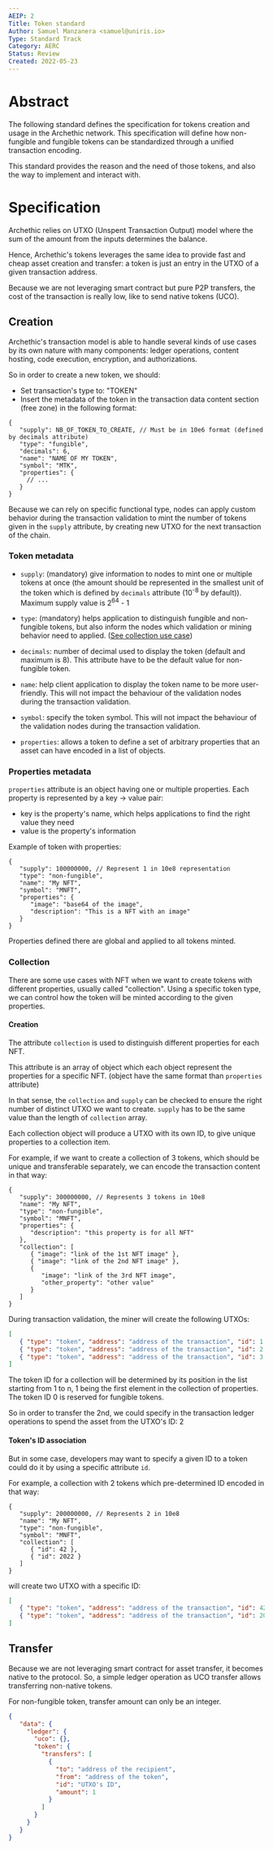 ```yaml
---
AEIP: 2
Title: Token standard
Author: Samuel Manzanera <samuel@uniris.io>
Type: Standard Track
Category: AERC
Status: Review
Created: 2022-05-23
---
```


# Abstract

The following standard defines the specification for tokens creation and usage in the Archethic network. 
This specification will define how non-fungible and fungible tokens can be standardized through a unified transaction encoding.

This standard provides the reason and the need of those tokens, and also the way to implement and interact with.

# Specification

Archethic relies on UTXO (Unspent Transaction Output) model where the sum of the amount from the inputs determines the balance.

Hence, Archethic's tokens leverages the same idea to provide fast and cheap asset creation and transfer: a token is just an entry in the UTXO of a given transaction address.

Because we are not leveraging smart contract but pure P2P transfers, the cost of the transaction is really low, like to send native tokens (UCO).

## Creation

Archethic's transaction model is able to handle several kinds of use cases by its own nature with many components: ledger operations, content hosting, code execution, encryption, and authorizations.

So in order to create a new token, we should:
- Set transaction's type to: "TOKEN"
- Insert the metadata of the token in the transaction data content section (free zone) in the following format:
```jsonc
{
   "supply": NB_OF_TOKEN_TO_CREATE, // Must be in 10e6 format (defined by decimals attribute)
   "type": "fungible",
   "decimals": 6,
   "name": "NAME OF MY TOKEN",
   "symbol": "MTK",
   "properties": {
     // ...
   }
}
```

Because we can rely on specific functional type, nodes can apply custom behavior during the transaction validation to mint the number of tokens given in the `supply` attribute, by creating new UTXO for the next transaction of the chain. 

### Token metadata

- `supply`: (mandatory) give information to nodes to mint one or multiple tokens at once (the amount should be represented in the smallest unit of the token which is defined by `decimals` attribute (10<sup>-8</sup> by default)). Maximum supply value is 2<sup>64</sup> - 1
   
- `type`: (mandatory) helps application to distinguish fungible and non-fungible tokens, but also inform the nodes which validation or mining behavior need to applied. ([See collection use case](#collection))
   
- `decimals`: number of decimal used to display the token (default and maximum is 8). This attribute have to be the default value for non-fungible token.

- `name`: help client application to display the token name to be more user-friendly.
This will not impact the behaviour of the validation nodes during the transaction validation.

- `symbol`: specify the token symbol. This will not impact the behaviour of the validation nodes during the transaction validation.

- `properties`: allows a token to define a set of arbitrary properties that an asset can have encoded in a list of objects.

### Properties metadata

`properties` attribute is an object having one or multiple properties.
 Each property is represented by a key -> value pair:
  - key is the property's name, which helps applications to find the right value they need
  - value is the property's information

Example of token with properties:
```jsonc
{
   "supply": 100000000, // Represent 1 in 10e8 representation
   "type": "non-fungible",
   "name": "My NFT",
   "symbol": "MNFT",
   "properties": {
      "image": "base64 of the image",
      "description": "This is a NFT with an image"
   }
}
```

Properties defined there are global and applied to all tokens minted.

### Collection

There are some use cases with NFT when we want to create tokens with different properties, usually called "collection".
Using a specific token type, we can control how the token will be minted according to the given properties.

#### Creation

The attribute `collection` is used to distinguish different properties for each NFT.
   
This attribute is an array of object which each object represent the properties for a specific NFT. (object have the same format than `properties` attribute)

In that sense, the `collection` and `supply` can be checked to ensure the right number of distinct UTXO we want to create. `supply` has to be the same value than the length of `collection` array.

Each collection object will produce a UTXO with its own ID, to give unique properties to a collection item.

For example, if we want to create a collection of 3 tokens, which should be unique and transferable separately, we can encode the transaction content in that way:
```jsonc
{
   "supply": 300000000, // Represents 3 tokens in 10e8
   "name": "My NFT",
   "type": "non-fungible",
   "symbol": "MNFT",
   "properties": {
      "description": "this property is for all NFT"
   },
   "collection": [
      { "image": "link of the 1st NFT image" },
      { "image": "link of the 2nd NFT image" },
      {
         "image": "link of the 3rd NFT image",
         "other_property": "other value"
      }
   ]
} 
```

During transaction validation, the miner will create the following UTXOs:
```json
[
   { "type": "token", "address": "address of the transaction", "id": 1 }
   { "type": "token", "address": "address of the transaction", "id": 2 }
   { "type": "token", "address": "address of the transaction", "id": 3 }
]
```

The token ID for a collection will be determined by its position in the list starting from 1 to n, 1 being the first element in the collection of properties.
The token ID 0 is reserved for fungible tokens.

So in order to transfer the 2nd, we could specify in the transaction ledger operations to spend the asset from the UTXO's ID: 2

#### Token's ID association

But in some case, developers may want to specify a given ID to a token could do it by using a specific attribute `id`.

For example, a collection with 2 tokens which pre-determined ID encoded in that way:
```jsonc
{
   "supply": 200000000, // Represents 2 in 10e8 
   "name": "My NFT",
   "type": "non-fungible",
   "symbol": "MNFT",
   "collection": [
      { "id": 42 },
      { "id": 2022 }
   ]
}
```

will create two UTXO with a specific ID:
```json
[
   { "type": "token", "address": "address of the transaction", "id": 42 }
   { "type": "token", "address": "address of the transaction", "id": 2022 }
]
```

## Transfer

Because we are not leveraging smart contract for asset transfer, it becomes native to the protocol.
So, a simple ledger operation as UCO transfer allows transferring non-native tokens.

For non-fungible token, transfer amount can only be an integer.

```json
{
   "data": {
     "ledger": {
       "uco": {},
       "token": {
         "transfers": [
           { 
             "to": "address of the recipient", 
             "from": "address of the token", 
             "id": "UTXO's ID", 
             "amount": 1
           }
         ]
       }
     }
   }
}
```
